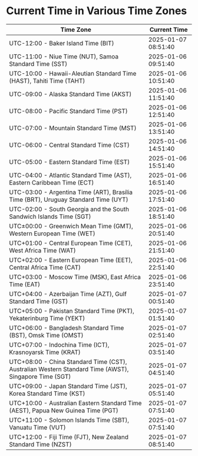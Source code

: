 # Current Time in Various Time Zones

| Time Zone | Current Time |
|-----------|--------------|
| UTC-12:00 - Baker Island Time (BIT) | 2025-01-07 08:51:40 |
| UTC-11:00 - Niue Time (NUT), Samoa Standard Time (SST) | 2025-01-06 09:51:40 |
| UTC-10:00 - Hawaii-Aleutian Standard Time (HAST), Tahiti Time (TAHT) | 2025-01-06 10:51:40 |
| UTC-09:00 - Alaska Standard Time (AKST) | 2025-01-06 11:51:40 |
| UTC-08:00 - Pacific Standard Time (PST) | 2025-01-06 12:51:40 |
| UTC-07:00 - Mountain Standard Time (MST) | 2025-01-06 13:51:40 |
| UTC-06:00 - Central Standard Time (CST) | 2025-01-06 14:51:40 |
| UTC-05:00 - Eastern Standard Time (EST) | 2025-01-06 15:51:40 |
| UTC-04:00 - Atlantic Standard Time (AST), Eastern Caribbean Time (ECT) | 2025-01-06 16:51:40 |
| UTC-03:00 - Argentina Time (ART), Brasília Time (BRT), Uruguay Standard Time (UYT) | 2025-01-06 17:51:40 |
| UTC-02:00 - South Georgia and the South Sandwich Islands Time (SGT) | 2025-01-06 18:51:40 |
| UTC±00:00 - Greenwich Mean Time (GMT), Western European Time (WET) | 2025-01-06 20:51:40 |
| UTC+01:00 - Central European Time (CET), West Africa Time (WAT) | 2025-01-06 21:51:40 |
| UTC+02:00 - Eastern European Time (EET), Central Africa Time (CAT) | 2025-01-06 22:51:40 |
| UTC+03:00 - Moscow Time (MSK), East Africa Time (EAT) | 2025-01-06 23:51:40 |
| UTC+04:00 - Azerbaijan Time (AZT), Gulf Standard Time (GST) | 2025-01-07 00:51:40 |
| UTC+05:00 - Pakistan Standard Time (PKT), Yekaterinburg Time (YEKT) | 2025-01-07 01:51:40 |
| UTC+06:00 - Bangladesh Standard Time (BST), Omsk Time (OMST) | 2025-01-07 02:51:40 |
| UTC+07:00 - Indochina Time (ICT), Krasnoyarsk Time (KRAT) | 2025-01-07 03:51:40 |
| UTC+08:00 - China Standard Time (CST), Australian Western Standard Time (AWST), Singapore Time (SGT) | 2025-01-07 04:51:40 |
| UTC+09:00 - Japan Standard Time (JST), Korea Standard Time (KST) | 2025-01-07 05:51:40 |
| UTC+10:00 - Australian Eastern Standard Time (AEST), Papua New Guinea Time (PGT) | 2025-01-07 07:51:40 |
| UTC+11:00 - Solomon Islands Time (SBT), Vanuatu Time (VUT) | 2025-01-07 07:51:40 |
| UTC+12:00 - Fiji Time (FJT), New Zealand Standard Time (NZST) | 2025-01-07 08:51:40 |
